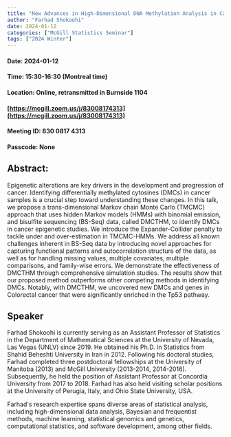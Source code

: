 ```yaml
---
title: "New Advances in High-Dimensional DNA Methylation Analysis in Cancer Epigenetic Using Trans-dimensional Hidden Markov Models"
author: "Farhad Shokoohi"
date: 2024-01-12
categories: ["McGill Statistics Seminar"]
tags: ["2024 Winter"]
---
```


#### Date: 2024-01-12
#### Time: 15:30-16:30 (Montreal time)
#### Location: Online, retransmitted in Burnside 1104
#### [https://mcgill.zoom.us/j/83008174313](https://mcgill.zoom.us/j/83008174313)
#### Meeting ID: 830 0817 4313
#### Passcode: None



## Abstract:

Epigenetic alterations are key drivers in the development and progression of cancer. Identifying differentially methylated cytosines (DMCs) in cancer samples is a crucial step toward understanding these changes. In this talk, we propose a trans-dimensional Markov chain Monte Carlo (TMCMC) approach that uses hidden Markov models (HMMs) with binomial emission, and bisulfite sequencing (BS-Seq) data, called DMCTHM, to identify DMCs in cancer epigenetic studies. We introduce the Expander-Collider penalty to tackle under and over-estimation in TMCMC-HMMs. We address all known challenges inherent in BS-Seq data by introducing novel approaches for capturing functional patterns and autocorrelation structure of the data, as well as for handling missing values, multiple covariates, multiple comparisons, and family-wise errors. We demonstrate the effectiveness of DMCTHM through comprehensive simulation studies. The results show that our proposed method outperforms other competing methods in identifying DMCs. Notably, with DMCTHM, we uncovered new DMCs and genes in Colorectal cancer that were significantly enriched in the Tp53 pathway.

## Speaker

Farhad Shokoohi is currently serving as an Assistant Professor of Statistics in the Department of Mathematical Sciences at the University of Nevada, Las Vegas (UNLV) since 2019. He obtained his Ph.D. in Statistics from Shahid Beheshti University in Iran in 2012. Following his doctoral studies, Farhad completed three postdoctoral fellowships at the University of Manitoba (2013) and McGill University (2013-2014, 2014-2016). Subsequently, he held the position of Assistant Professor at Concordia University from 2017 to 2018. Farhad has also held visiting scholar positions at the University of Perugia, Italy, and Ohio State University, USA.

Farhad's research expertise spans diverse areas of statistical analysis, including high-dimensional data analysis, Bayesian and frequentist methods, machine learning, statistical genomics and genetics, computational statistics, and software development, among other fields. 